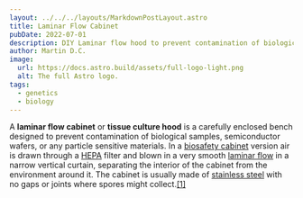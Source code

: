 ```yaml
---
layout: ../../../layouts/MarkdownPostLayout.astro
title: Laminar Flow Cabinet
pubDate: 2022-07-01
description: DIY Laminar flow hood to prevent contamination of biological samples.
author: Martin D.C.
image:
  url: https://docs.astro.build/assets/full-logo-light.png
  alt: The full Astro logo.
tags:
  - genetics
  - biology
---
```

A **laminar flow cabinet** or **tissue culture hood** is a carefully enclosed bench designed to prevent contamination of biological samples, semiconductor wafers, or any particle sensitive materials. In a [biosafety cabinet](https://en.wikipedia.org/wiki/Biosafety_cabinet "Biosafety cabinet") version air is drawn through a [HEPA](https://en.wikipedia.org/wiki/HEPA "HEPA") filter and blown in a very smooth [laminar flow](https://en.wikipedia.org/wiki/Laminar_flow "Laminar flow") in a narrow vertical curtain, separating the interior of the cabinet from the environment around it. The cabinet is usually made of [stainless steel](https://en.wikipedia.org/wiki/Stainless_steel "Stainless steel") with no gaps or joints where spores might collect.[[1]](https://en.wikipedia.org/wiki/Laminar_flow_cabinet#cite_note-1)